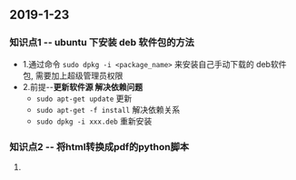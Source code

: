 ## 2019-1-23

### 知识点1 -- ubuntu 下安装 deb 软件包的方法

- 1.通过命令 `sudo dpkg -i <package_name>` 来安装自己手动下载的 deb软件包,  需要加上超级管理员权限
- 2.前提--**更新软件源 解决依赖问题**
  - `sudo apt-get update`  更新
  - `sudo apt-get -f install`  解决依赖关系
  - `sudo dpkg -i xxx.deb` 重新安装



### 知识点2 -- 将html转换成pdf的python脚本

1. 

